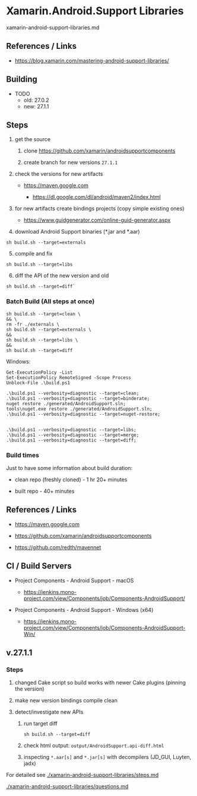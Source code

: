 # Xamarin.Android.Support Libraries

xamarin-android-support-libraries.md

## References / Links

*   https://blog.xamarin.com/mastering-android-support-libraries/


## Building

*   TODO
    *   old: 27.0.2
    *   new: 27.1.1

## Steps

1. get the source

   1. clone https://github.com/xamarin/androidsupportcomponents
   
   2. create branch for new versions `27.1.1`
   
2.  check the versions for new artifacts

    *   https://maven.google.com
    
        *   https://dl.google.com/dl/android/maven2/index.html

3.  for new artifacts create bindings projects (copy simple existing ones)

    *   https://www.guidgenerator.com/online-guid-generator.aspx

4. download Android Support binaries (*.jar and *.aar)

```
sh build.sh --target=externals
```
   
5. compile and fix

```
sh build.sh --target=libs
```

6. diff the API of the new version and old

```
sh build.sh --target=diff`
```


### Batch Build (All steps at once)

```
sh build.sh --target=clean \
&& \
rm -fr ./externals \
sh build.sh --target=externals \
&&
sh build.sh --target=libs \
&&
sh build.sh --target=diff
```    

Windows:

```
Get-ExecutionPolicy -List
Set-ExecutionPolicy RemoteSigned -Scope Process
Unblock-File .\build.ps1

.\build.ps1 --verbosity=diagnostic --target=clean;
.\build.ps1 --verbosity=diagnostic --target=binderate;
nuget restore ./generated/AndroidSupport.sln;
tools\nuget.exe restore ./generated/AndroidSupport.sln;
.\build.ps1 --verbosity=diagnostic --target=nuget-restore;


.\build.ps1 --verbosity=diagnostic --target=libs;
.\build.ps1 --verbosity=diagnostic --target=merge;
.\build.ps1 --verbosity=diagnostic --target=diff;
```



### Build times

Just to have some information about build duration:

*   clean repo (freshly cloned) - 1 hr 20+ minutes

*   built repo - 40+ minutes

## References / Links

*   https://maven.google.com

*   https://github.com/xamarin/androidsupportcomponents

*   https://github.com/redth/mavennet


## CI / Build Servers

*   Project Components - Android Support - macOS

    *   https://jenkins.mono-project.com/view/Components/job/Components-AndroidSupport/

*   Project Components - Android Support - Windows (x64)

    *   https://jenkins.mono-project.com/view/Components/job/Components-AndroidSupport-Win/



## v.27.1.1

### Steps

1.  changed Cake script so build works with newer Cake plugins (pinning the version)

2.  make new version bindings compile clean 

3.  detect/investigate new APIs

    1.  run target diff

        `sh build.sh --target=diff`

    2.  check html output: `output/AndroidSupport.api-diff.html`

    3.  inspecting `*.aar[s]` and `*.jar[s]` with decompilers (JD_GUI, Luyten, jadx)

For detailed see [./xamarin-android-support-libraries/steps.md](./xamarin-android-support-libraries/steps.md)


[./xamarin-android-support-libraries/questions.md](./xamarin-android-support-libraries/questions.md)